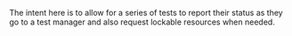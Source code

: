 The intent here is to allow for a series of tests to report their status as they go to a test manager and also request lockable resources when needed.
